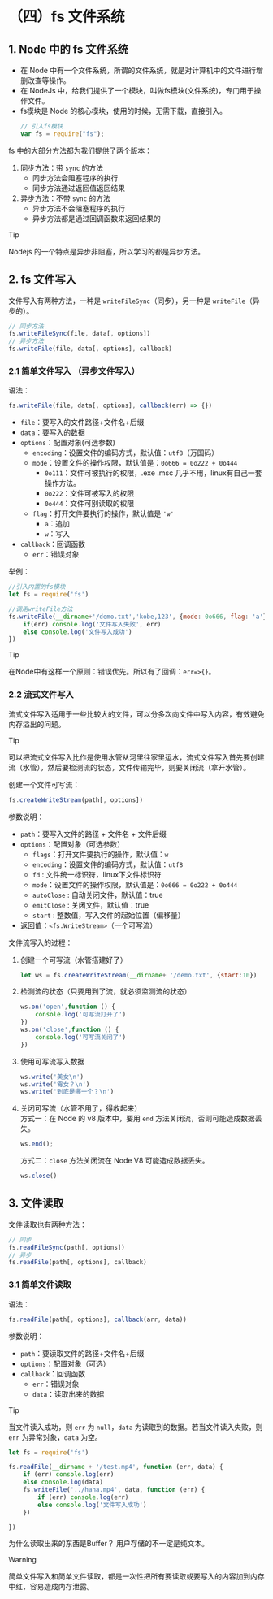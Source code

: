 # （四）fs 文件系统

## 1. Node 中的 fs 文件系统

- 在 Node 中有一个文件系统，所谓的文件系统，就是对计算机中的文件进行增删改查等操作。
- 在 NodeJs 中，给我们提供了一个模块，叫做fs模块(文件系统)，专门用于操作文件。
- fs模块是 Node 的核心模块，使用的时候，无需下载，直接引入。
    ```js
    // 引入fs模块
    var fs = require("fs");
    ```

fs 中的大部分方法都为我们提供了两个版本：
1. 同步方法：带 `sync` 的方法
    - 同步方法会阻塞程序的执行
    - 同步方法通过返回值返回结果
2. 异步方法：不带 `sync` 的方法
    - 异步方法不会阻塞程序的执行
    - 异步方法都是通过回调函数来返回结果的

> [!TIP]
> Nodejs 的一个特点是异步非阻塞，所以学习的都是异步方法。

## 2. fs 文件写入

文件写入有两种方法，一种是 `writeFileSync`（同步），另一种是 `writeFile`（异步的）。
```js
// 同步方法
fs.writeFileSync(file, data[, options])
// 异步方法
fs.writeFile(file, data[, options], callback)
```
### 2.1 简单文件写入 （异步文件写入）

语法：
```js
fs.writeFile(file, data[, options], callback(err) => {})
```
- `file`：要写入的文件路径+文件名+后缀
- `data`：要写入的数据
- `options`：配置对象(可选参数)
    - `encoding`：设置文件的编码方式，默认值：`utf8`（万国码）
    - `mode`：设置文件的操作权限，默认值是：`0o666 = 0o222 + 0o444`
        - `0o111`：文件可被执行的权限，.exe .msc 几乎不用，linux有自己一套操作方法。
        - `0o222`：文件可被写入的权限
        - `0o444`：文件可别读取的权限
    - `flag`：打开文件要执行的操作，默认值是 `'w'`
        - `a`：追加
        - `w`：写入
- `callback`：回调函数
    - `err`：错误对象

举例：
```js
//引入内置的fs模块
let fs = require('fs')

//调用writeFile方法
fs.writeFile(__dirname+'/demo.txt','kobe,123', {mode: 0o666, flag: 'a'}, err => {
    if(err) console.log('文件写入失败', err)
    else console.log('文件写入成功')
})
```

> [!TIP]
> 在Node中有这样一个原则：错误优先。所以有了回调：`err=>{}`。

### 2.2 流式文件写入

流式文件写入适用于一些比较大的文件，可以分多次向文件中写入内容，有效避免内存溢出的问题。

> [!TIP]
> 可以把流式文件写入比作是使用水管从河里往家里运水，流式文件写入首先要创建流（水管），然后要检测流的状态，文件传输完毕，则要关闭流（拿开水管）。

创建一个文件可写流：
```js
fs.createWriteStream(path[, options])
```
参数说明：
- `path`：要写入文件的路径 + 文件名 + 文件后缀
- `options`：配置对象（可选参数）
    - `flags`：打开文件要执行的操作，默认值：`w`
    - `encoding`：设置文件的编码方式，默认值：`utf8`
    - `fd` : 文件统一标识符，linux下文件标识符
    - `mode`：设置文件的操作权限，默认值是：`0o666 = 0o222 + 0o444`
    - `autoClose` : 自动关闭文件，默认值：true
    - `emitClose` : 关闭文件，默认值：true
    - `start` : 整数值，写入文件的起始位置（偏移量）
- 返回值：`<fs.WriteStream>`（一个可写流）

文件流写入的过程：
1. 创建一个可写流（水管搭建好了）
    ```js
    let ws = fs.createWriteStream(__dirname+ '/demo.txt', {start:10})
    ```
2. 检测流的状态（只要用到了流，就必须监测流的状态）
    ```js
    ws.on('open',function () {
        console.log('可写流打开了')
    })
    ws.on('close',function () {
        console.log('可写流关闭了')
    })
    ```
3. 使用可写流写入数据
    ```js
    ws.write('美女\n')
    ws.write('霉女？\n')
    ws.write('到底是哪一个？\n')
    ```
4. 关闭可写流（水管不用了，得收起来）       
    方式一：在 Node 的 v8 版本中，要用 `end` 方法关闭流，否则可能造成数据丢失。
    ```js
    ws.end();
    ```
    方式二：`close` 方法关闭流在 Node V8 可能造成数据丢失。
    ```js
    ws.close() 
    ```

## 3. 文件读取

文件读取也有两种方法：
```js
// 同步
fs.readFileSync(path[, options])
// 异步
fs.readFile(path[, options], callback)
```

### 3.1 简单文件读取

语法：
```js
fs.readFile(path[, options], callback(arr, data))
```
参数说明：
- `path`：要读取文件的路径+文件名+后缀
- `options`：配置对象（可选）
- `callback`：回调函数
    - `err`：错误对象
    - `data`：读取出来的数据

> [!TIP]
> 当文件读入成功，则 `err` 为 `null`，`data` 为读取到的数据。若当文件读入失败，则 `err` 为异常对象，`data` 为空。

```js
let fs = require('fs')

fs.readFile(__dirname + '/test.mp4', function (err, data) {
    if (err) console.log(err)
    else console.log(data)
    fs.writeFile('../haha.mp4', data, function (err) {
        if (err) console.log(err)
        else console.log('文件写入成功')
    })

})
```

为什么读取出来的东西是Buffer？ 用户存储的不一定是纯文本。

> [!warning]
> 简单文件写入和简单文件读取，都是一次性把所有要读取或要写入的内容加到内存中红，容易造成内存泄露。